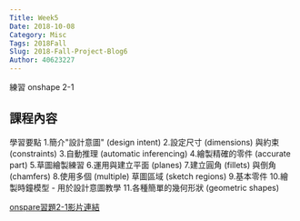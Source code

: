 ```yaml
---
Title: Week5
Date: 2018-10-08
Category: Misc
Tags: 2018Fall
Slug: 2018-Fall-Project-Blog6
Author: 40623227
---
```


練習 onshape 2-1

<!-- PELICAN_END_SUMMARY -->

課程內容
----

學習要點
1.簡介"設計意圖" (design intent)
2.設定尺寸 (dimensions) 與約束 (constraints)
3.自動推理 (automatic inferencing)
4.繪製精確的零件 (accurate part)
5.草圖繪製練習
6.運用與建立平面 (planes)
7.建立圓角 (fillets) 與倒角 (chamfers)
8.使用多個 (multiple) 草圖區域 (sketch regions)
9.基本零件
10.繪製時鐘模型 - 用於設計意圖教學
11.各種簡單的幾何形狀 (geometric shapes)

[onspare習題2-1影片連結](https://www.youtube.com/watch?v=FfXtmPNmL_4&list=PL_8ucuq5uol6ONPIokG76F6rrmZXPCEHq) 

